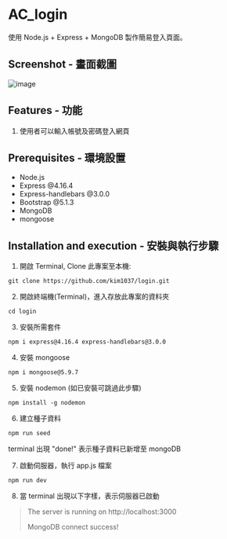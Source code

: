 # AC_login

使用 Node.js + Express + MongoDB 製作簡易登入頁面。

## Screenshot - 畫面截圖

![image](https://user-images.githubusercontent.com/107454420/230148050-39c99fc1-66ea-431f-a5f7-320838d2eaf8.png)

## Features - 功能

1. 使用者可以輸入帳號及密碼登入網頁

## Prerequisites - 環境設置

- Node.js
- Express @4.16.4
- Express-handlebars @3.0.0
- Bootstrap @5.1.3
- MongoDB
- mongoose

## Installation and execution - 安裝與執行步驟

1. 開啟 Terminal, Clone 此專案至本機:

```
git clone https://github.com/kim1037/login.git
```

2. 開啟終端機(Terminal)，進入存放此專案的資料夾

```
cd login
```

3. 安裝所需套件

```
npm i express@4.16.4 express-handlebars@3.0.0
```

4. 安裝 mongoose

```
npm i mongoose@5.9.7
```

5. 安裝 nodemon (如已安裝可跳過此步驟)

```
npm install -g nodemon
```

6. 建立種子資料

```
npm run seed
```

terminal 出現 "done!" 表示種子資料已新增至 mongoDB

7. 啟動伺服器，執行 app.js 檔案

```
npm run dev
```

8. 當 terminal 出現以下字樣，表示伺服器已啟動

> The server is running on http://localhost:3000
>
> MongoDB connect success!
